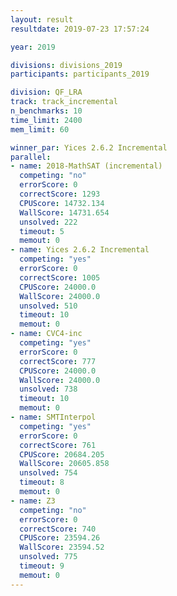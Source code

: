 ```yaml
---
layout: result
resultdate: 2019-07-23 17:57:24

year: 2019

divisions: divisions_2019
participants: participants_2019

division: QF_LRA
track: track_incremental
n_benchmarks: 10
time_limit: 2400
mem_limit: 60

winner_par: Yices 2.6.2 Incremental
parallel:
- name: 2018-MathSAT (incremental)
  competing: "no"
  errorScore: 0
  correctScore: 1293
  CPUScore: 14732.134
  WallScore: 14731.654
  unsolved: 222
  timeout: 5
  memout: 0
- name: Yices 2.6.2 Incremental
  competing: "yes"
  errorScore: 0
  correctScore: 1005
  CPUScore: 24000.0
  WallScore: 24000.0
  unsolved: 510
  timeout: 10
  memout: 0
- name: CVC4-inc
  competing: "yes"
  errorScore: 0
  correctScore: 777
  CPUScore: 24000.0
  WallScore: 24000.0
  unsolved: 738
  timeout: 10
  memout: 0
- name: SMTInterpol
  competing: "yes"
  errorScore: 0
  correctScore: 761
  CPUScore: 20684.205
  WallScore: 20605.858
  unsolved: 754
  timeout: 8
  memout: 0
- name: Z3
  competing: "no"
  errorScore: 0
  correctScore: 740
  CPUScore: 23594.26
  WallScore: 23594.52
  unsolved: 775
  timeout: 9
  memout: 0
---
```

